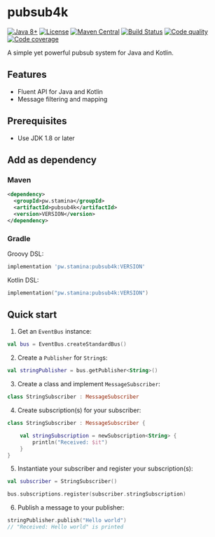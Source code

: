 # pubsub4k
[![Java 8+][java-badge]](https://java.oracle.com/)
[![License][license-badge]](/LICENSE)
[![Maven Central][maven-badge]](https://search.maven.org/artifact/pw.stamina/pubsub4k)
[![Build Status][travis-badge]](https://travis-ci.org/staminadevelopment/pubsub4k)
[![Code quality][codebeat-badge]](https://codebeat.co/projects/github-com-staminadevelopment-pubsub4k-master)
[![Code coverage][codecov-badge]](https://codecov.io/gh/staminadevelopment/pubsub4k)

[java-badge]: https://img.shields.io/badge/Java-8%2B-informational.svg
[license-badge]: https://img.shields.io/github/license/staminadevelopment/pubsub4k.svg
[maven-badge]: https://img.shields.io/maven-central/v/pw.stamina/pubsub4k.svg
[travis-badge]: https://travis-ci.org/staminadevelopment/pubsub4k.svg?branch=master
[codebeat-badge]: https://codebeat.co/badges/3ff547d9-7d03-4c6d-aec8-a7d26cd0ac85
[codecov-badge]: https://codecov.io/gh/staminadevelopment/pubsub4k/branch/master/graph/badge.svg

A simple yet powerful pubsub system for Java and Kotlin.

## Features

- Fluent API for Java and Kotlin
- Message filtering and mapping

## Prerequisites
 * Use JDK 1.8 or later

## Add as dependency
### Maven
```xml
<dependency>
  <groupId>pw.stamina</groupId>
  <artifactId>pubsub4k</artifactId>
  <version>VERSION</version>
</dependency>
```

### Gradle
Groovy DSL:
```groovy
implementation 'pw.stamina:pubsub4k:VERSION'
```

Kotlin DSL:
```kotlin
implementation("pw.stamina:pubsub4k:VERSION")
```

## Quick start

1. Get an `EventBus` instance:
```kotlin
val bus = EventBus.createStandardBus()
```

2. Create a `Publisher` for `String`s:
```kotlin
val stringPublisher = bus.getPublisher<String>()
```

3. Create a class and implement `MessageSubscriber`:
```kotlin
class StringSubscriber : MessageSubscriber
```

4. Create subscription(s) for your subscriber:
```kotlin
class StringSubscriber : MessageSubscriber {

    val stringSubscription = newSubscription<String> {
        println("Received: $it")
    }
}
```

5. Instantiate your subscriber and register your subscription(s):
```kotlin
val subscriber = StringSubscriber()

bus.subscriptions.register(subscriber.stringSubscription)
```

6. Publish a message to your publisher:
```kotlin
stringPublisher.publish("Hello world")
// "Received: Hello world" is printed
```
